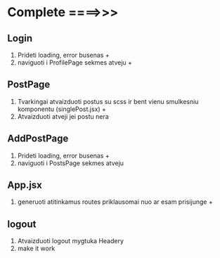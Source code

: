 # Complete ====>>>

## Login

1. Prideti loading, error busenas       +
2. naviguoti i ProfilePage sekmes atveju     +

## PostPage

1. Tvarkingai atvaizduoti postus su scss ir bent vienu smulkesniu komponentu (singlePost.jsx)                          +
2. Atvaizduoti atveji jei postu nera      

## AddPostPage

1. Prideti loading, error busenas      +
2. naviguoti i PostsPage sekmes atveju

## App.jsx

1. generuoti atitinkamus routes priklausomai nuo ar esam prisijunge +

## logout

1. Atvaizduoti logout mygtuka Headery
2. make it work